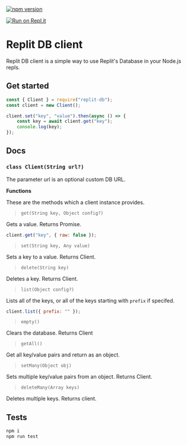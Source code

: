[![npm version](https://badge.fury.io/js/replit-db.svg)](https://badge.fury.io/js/replit-db)

[![Run on Repl.it](https://repl.it/badge/github/7heMech/Replit-Database)](https://repl.it/github/7heMech/Replit-Database)

# Replit DB client
Replit DB client is a simple way to use Replit's Database in your Node.js repls.

## Get started
```js
const { Client } = require("replit-db");
const client = new Client();

client.set("key", "value").then(async () => {
	const key = await client.get("key");
	console.log(key);
});
```

## Docs
### `class Client(String url?)`
The parameter url is an optional custom DB URL.

**Functions**

These are the methods which a client instance provides.


> `get(String key, Object config?)`

Gets a value. Returns Promise.

```js
client.get("key", { raw: false });
```


> `set(String key, Any value)`

Sets a key to a value. Returns Client. 


> `delete(String key)`

Deletes a key. Returns Client.


> `list(Object config?)`

Lists all of the keys, or all of the keys starting with `prefix` if specifed.

```js
client.list({ prefix: "" });
```


> `empty()`

Clears the database. Returns Client


> `getAll()`

Get all key/value pairs and return as an object.


> `setMany(Object obj)`

Sets multiple key/value pairs from an object. Returns Client.


> `deleteMany(Array keys)`

Deletes multiple keys. Returns client.


## Tests
```sh
npm i
npm run test
```